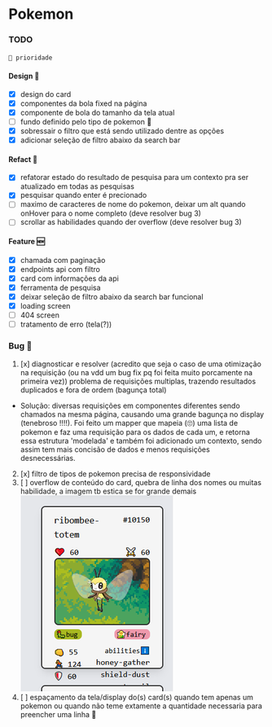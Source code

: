 # Pokemon

### TODO

`🚩 prioridade`

#### Design 🎨

- [x] design do card
- [x] componentes da bola fixed na página
- [x] componente de bola do tamanho da tela atual
- [ ] fundo definido pelo tipo de pokemon 🚩
- [x] sobressair o filtro que está sendo utilizado dentre as opções
- [x] adicionar seleção de filtro abaixo da search bar

#### Refact 🧶

- [x] refatorar estado do resultado de pesquisa para um contexto pra ser atualizado em todas as pesquisas
- [x] pesquisar quando enter é precionado
- [ ] maximo de caracteres de nome do pokemon, deixar um alt quando onHover para o nome completo (deve resolver bug 3)
- [ ] scrollar as habilidades quando der overflow (deve resolver bug 3)

#### Feature 🆕

- [x] chamada com paginação
- [x] endpoints api com filtro
- [x] card com informações da api
- [x] ferramenta de pesquisa
- [x] deixar seleção de filtro abaixo da search bar funcional
- [x] loading screen
- [ ] 404 screen
- [ ] tratamento de erro (tela(?))

### Bug 🚨

1. [x] diagnosticar e resolver (acredito que seja o caso de uma otimização na requisição (ou na vdd um bug fix pq foi feita muito porcamente na primeira vez)) problema de requisições multiplas, trazendo resultados duplicados e fora de ordem (bagunça total)

- Solução: diversas requisições em componentes diferentes sendo chamados na mesma página, causando uma grande bagunça no display (tenebroso !!!!). Foi feito um mapper que mapeia (🙄) uma lista de pokemon e faz uma requisição para os dados de cada um, e retorna essa estrutura 'modelada' e também foi adicionado um contexto, sendo assim tem mais concisão de dados e menos requisições desnecessárias.

2. [x] filtro de tipos de pokemon precisa de responsividade
3. [ ] overflow de conteúdo do card, quebra de linha dos nomes ou muitas habilidade, a imagem tb estica se for grande demais
       ![alt text](image.png)
4. [ ] espaçamento da tela/display do(s) card(s) quando tem apenas um pokemon ou quando não teme extamente a quantidade necessaria para preencher uma linha 🚩
